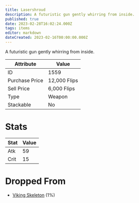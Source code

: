 ```yaml
---
title: Lasershroud 
description: A futuristic gun gently whirring from inside.
published: true
date: 2023-02-28T16:02:24.000Z
tags: items
editor: markdown
dateCreated: 2023-02-16T00:00:00.000Z
---
```


A futuristic gun gently whirring from inside.

|Attribute|Value|
|-|-|
|ID|1559|
|Purchase Price|12,000 Flips|
|Sell Price|6,000 Flips|
|Type|Weapon|
|Stackable|No|

# Stats
|Stat|Value|
|-|-|
|Atk|59|
|Crit|15|

# Dropped From
 * [Viking Skeleton](/monsters/viking-skeleton) (1%)
